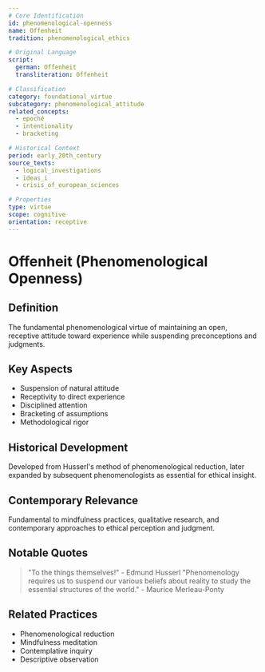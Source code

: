 ```yaml
---
# Core Identification
id: phenomenological-openness
name: Offenheit
tradition: phenomenological_ethics

# Original Language
script:
  german: Offenheit
  transliteration: Offenheit

# Classification
category: foundational_virtue
subcategory: phenomenological_attitude
related_concepts:
  - epoché
  - intentionality
  - bracketing

# Historical Context
period: early_20th_century
source_texts:
  - logical_investigations
  - ideas_i
  - crisis_of_european_sciences

# Properties
type: virtue
scope: cognitive
orientation: receptive
---
```


# Offenheit (Phenomenological Openness)

## Definition
The fundamental phenomenological virtue of maintaining an open, receptive attitude toward experience while suspending preconceptions and judgments.

## Key Aspects
- Suspension of natural attitude
- Receptivity to direct experience
- Disciplined attention
- Bracketing of assumptions
- Methodological rigor

## Historical Development
Developed from Husserl's method of phenomenological reduction, later expanded by subsequent phenomenologists as essential for ethical insight.

## Contemporary Relevance
Fundamental to mindfulness practices, qualitative research, and contemporary approaches to ethical perception and judgment.

## Notable Quotes
> "To the things themselves!" - Edmund Husserl
> "Phenomenology requires us to suspend our various beliefs about reality to study the essential structures of the world." - Maurice Merleau-Ponty

## Related Practices
- Phenomenological reduction
- Mindfulness meditation
- Contemplative inquiry
- Descriptive observation